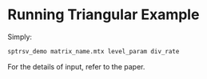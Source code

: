 # Running Triangular Example

Simply:
```bash
sptrsv_demo matrix_name.mtx level_param div_rate
```

For the details of input, refer to the paper. 